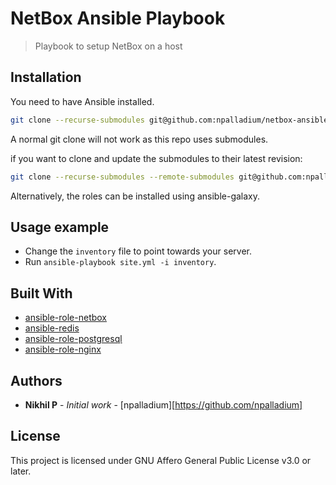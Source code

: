 # NetBox Ansible Playbook
> Playbook to setup NetBox on a host

## Installation

You need to have Ansible installed.

```sh
git clone --recurse-submodules git@github.com:npalladium/netbox-ansible-playbook.git
```
A normal git clone will not work as this repo uses submodules. 

if you want to clone and update the submodules to their latest revision:
```sh
git clone --recurse-submodules --remote-submodules git@github.com:npalladium/netbox-ansible-playbook.git
```

Alternatively, the roles can be installed using ansible-galaxy.

## Usage example

* Change the `inventory` file to point towards your server. 
* Run `ansible-playbook site.yml -i inventory`.

## Built With

* [ansible-role-netbox](https://github.com/lae/ansible-role-netbox)
* [ansible-redis](https://github.com/DavidWittman/ansible-redis)
* [ansible-role-postgresql](https://github.com/geerlingguy/ansible-role-postgresql)
* [ansible-role-nginx](https://github.com/geerlingguy/ansible-role-nginx)

## Authors

* **Nikhil P** - *Initial work* - [npalladium][https://github.com/npalladium]

## License

This project is licensed under GNU Affero General Public License v3.0 or later.
